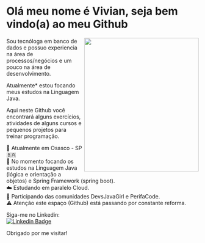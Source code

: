 # Olá meu nome é Vivian, seja bem vindo(a) ao meu Github

<img align="right" width="300" height="350" src="https://i.imgur.com/rRds9mZ.png">
 
Sou tecnóloga em banco de dados e possuo experiencia na área de processos/negócios e um pouco na área de desenvolvimento.

Atualmente* estou focando meus estudos na Linguagem Java.

Aqui neste Github você encontrará alguns exercícios, atividades de alguns cursos e pequenos projetos para treinar programação.

<p align="left">

:round_pushpin: Atualmente em Osasco - SP 🇧🇷 <br>
:book: No momento focando os estudos na Linguagem Java (lógica e orientação a objetos) e Spring Framework (spring boot). <br>
:cloud: Estudando em paralelo Cloud. <br>
:information_desk_person: Participando das comunidades DevsJavaGirl e PerifaCode.<br>
:warning: Atenção este espaço (Github) está passando por constante reforma. <br>
<!--🤔 Perturbando galera de Front com dúvidas de React. <br> -->

</p>

Siga-me no Linkedin: <br>
[![Linkedin Badge](https://img.shields.io/badge/-LinkedIn-blue?style=flat-square&logo=Linkedin&logoColor=white&link=https://www.linkedin.com/in/vivianbarbosareis)](https://www.linkedin.com/in/vivianbarbosareis)

Obrigado por me visitar!
<!--
**vivianreis/vivianreis** is a ✨ _special_ ✨ repository because its `README.md` (this file) appears on your GitHub profile.

Here are some ideas to get you started:

- 🔭 I’m currently working on ...
- 🌱 I’m currently learning ...
- 👯 I’m looking to collaborate on ...
- 🤔 I’m looking for help with ...
- 💬 Ask me about ...
- 📫 How to reach me: ...
- 😄 Pronouns: ...
- ⚡ Fun fact: ...
-->

